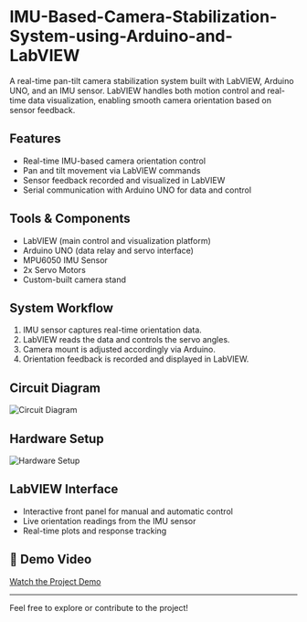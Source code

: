 # IMU-Based-Camera-Stabilization-System-using-Arduino-and-LabVIEW
A real-time pan-tilt camera stabilization system built with LabVIEW, Arduino UNO, and an IMU sensor. LabVIEW handles both motion control and real-time data visualization, enabling smooth camera orientation based on sensor feedback.

## Features

- Real-time IMU-based camera orientation control
- Pan and tilt movement via LabVIEW commands
- Sensor feedback recorded and visualized in LabVIEW
- Serial communication with Arduino UNO for data and control

## Tools & Components

- LabVIEW (main control and visualization platform)
- Arduino UNO (data relay and servo interface)
- MPU6050 IMU Sensor
- 2x Servo Motors
- Custom-built camera stand

## System Workflow

1. IMU sensor captures real-time orientation data.
2. LabVIEW reads the data and controls the servo angles.
3. Camera mount is adjusted accordingly via Arduino.
4. Orientation feedback is recorded and displayed in LabVIEW.

## Circuit Diagram

![Circuit Diagram](./00806663-5e93-44d2-975f-249f0183d091.png)

## Hardware Setup

![Hardware Setup](./your-hardware-setup-image.jpg) <!-- Replace with your actual filename -->

## LabVIEW Interface

- Interactive front panel for manual and automatic control
- Live orientation readings from the IMU sensor
- Real-time plots and response tracking

## 🎥 Demo Video

[Watch the Project Demo]([https://your-video-link.com](https://drive.google.com/file/d/1jgoRdyP5Pq3hBGoTcnhNBjHlbkcZbYxF/view?usp=sharing)) 

---

Feel free to explore or contribute to the project!
